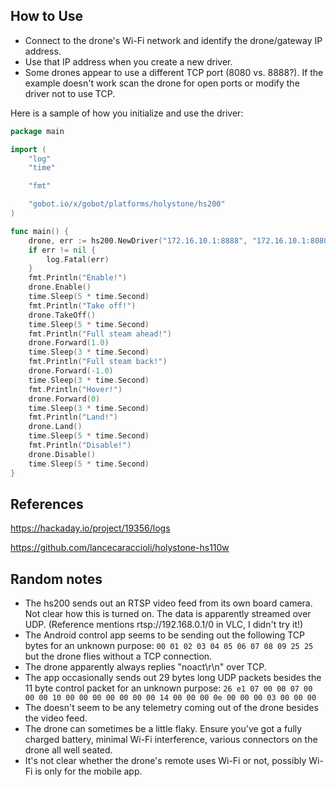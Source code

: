 ## How to Use
- Connect to the drone's Wi-Fi network and identify the drone/gateway IP address.
- Use that IP address when you create a new driver.
- Some drones appear to use a different TCP port (8080 vs. 8888?).  If the example doesn't work scan the drone for open ports or modify the driver not to use TCP.

Here is a sample of how you initialize and use the driver:
```go
package main

import (
	"log"
	"time"

	"fmt"

	"gobot.io/x/gobot/platforms/holystone/hs200"
)

func main() {
	drone, err := hs200.NewDriver("172.16.10.1:8888", "172.16.10.1:8080")
	if err != nil {
		log.Fatal(err)
	}
	fmt.Println("Enable!")
	drone.Enable()
	time.Sleep(5 * time.Second)
	fmt.Println("Take off!")
	drone.TakeOff()
	time.Sleep(5 * time.Second)
	fmt.Println("Full steam ahead!")
	drone.Forward(1.0)
	time.Sleep(3 * time.Second)
	fmt.Println("Full steam back!")
	drone.Forward(-1.0)
	time.Sleep(3 * time.Second)
	fmt.Println("Hover!")
	drone.Forward(0)
	time.Sleep(3 * time.Second)
	fmt.Println("Land!")
	drone.Land()
	time.Sleep(5 * time.Second)
	fmt.Println("Disable!")
	drone.Disable()
	time.Sleep(5 * time.Second)
}
```

## References
https://hackaday.io/project/19356/logs

https://github.com/lancecaraccioli/holystone-hs110w

## Random notes
- The hs200 sends out an RTSP video feed from its own board camera.  Not clear how this is turned on.  The data is apparently streamed over UDP. (Reference mentions rtsp://192.168.0.1/0 in VLC, I didn't try it!)
- The Android control app seems to be sending out the following TCP bytes for an unknown purpose:
`00 01 02 03 04 05 06 07 08 09 25 25` but the drone flies without a TCP connection.
- The drone apparently always replies "noact\r\n" over TCP.
- The app occasionally sends out 29 bytes long UDP packets besides the 11 byte control packet for an unknown purpose:
`26 e1 07 00 00 07 00 00 00 10 00 00 00 00 00 00 00 14 00 00 00 0e 00 00 00 03 00 00 00`
- The doesn't seem to be any telemetry coming out of the drone besides the video feed.
- The drone can sometimes be a little flaky.  Ensure you've got a fully charged battery, minimal Wi-Fi interference, various connectors on the drone all well seated.
- It's not clear whether the drone's remote uses Wi-Fi or not, possibly Wi-Fi is only for the mobile app.